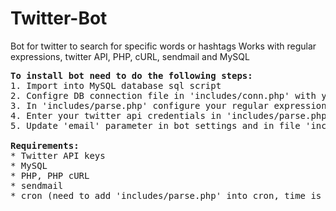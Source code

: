 # Twitter-Bot
Bot for twitter to search for specific words or hashtags
Works with regular expressions, twitter API, PHP, cURL, sendmail and MySQL

<pre>
<b>To install bot need to do the following steps:</b>
1. Import into MySQL database sql script
2. Configre DB connection file in 'includes/conn.php' with your credentials
3. In 'includes/parse.php' configure your regular expression for $pattern_1 or $pattern_2 variables
4. Enter your twitter api credentials in 'includes/parse.php'
5. Update 'email' parameter in bot settings and in file 'includes/parse.php' on line 70

<b>Requirements:</b>
* Twitter API keys
* MySQL
* PHP, PHP cURL
* sendmail
* cron (need to add 'includes/parse.php' into cron, time is optional on your choise)
</pre>
